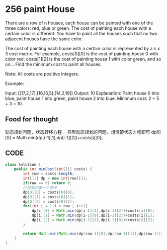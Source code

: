 # 256 paint House
<p>
There are a row of n houses, each house can be painted with one of the three colors: red, blue or green. The cost of painting each house with a certain color is different. You have to paint all the houses such that no two adjacent houses have the same color.

The cost of painting each house with a certain color is represented by a n x 3 cost matrix. For example, costs[0][0] is the cost of painting house 0 with color red; costs[1][2] is the cost of painting house 1 with color green, and so on... Find the minimum cost to paint all houses.

Note:
All costs are positive integers.

Example:

Input: [[17,2,17],[16,16,5],[14,3,19]]
Output: 10
Explanation: Paint house 0 into blue, paint house 1 into green, paint house 2 into blue. 
Minimum cost: 2 + 5 + 3 = 10.
</p>
             
## Food for thought
动态规划问题，状态转移方程：
典型动态规划的问题，想清楚状态方程即可
dp[i][0] = Math.min(dp[i-1][1],dp[i-1][2])+costs[i][0];

## CODE

```Java
class Solution {
    public int minCost(int[][] costs) {
        int row = costs.length;
        int[][] dp = new int[row][3];
        if(row == 0) return 0;
        //初始化第一个房子
        dp[0][0] = costs[0][0];
        dp[0][1] = costs[0][1];
        dp[0][2] = costs[0][2];
        for(int i = 1;i < row ; i++){
            dp[i][0] = Math.min(dp[i-1][1],dp[i-1][2])+costs[i][0];
            dp[i][1] = Math.min(dp[i-1][0],dp[i-1][2])+costs[i][1];
            dp[i][2] = Math.min(dp[i-1][1],dp[i-1][0])+costs[i][2];
        }

        return Math.min(Math.min(dp[row-1][0],dp[row-1][1]),dp[row-1][2]);
    }
}
```
